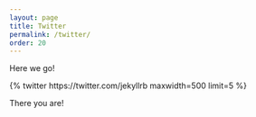 ```yaml
---
layout: page
title: Twitter
permalink: /twitter/
order: 20
---
```



Here we go!
<p>
{% twitter https://twitter.com/jekyllrb maxwidth=500 limit=5 %}
<p>
There you are!

